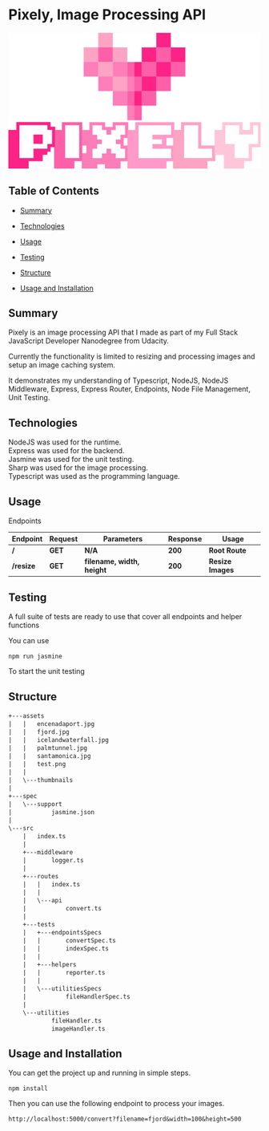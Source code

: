 # Pixely, Image Processing API

<p align="center">
  <img src="https://raw.githubusercontent.com/HossamAbubakr/Pixely-Image-Processing-API/main/logo.png">
</p>

## Table of Contents

- [Summary](#Summary)

- [Technologies](#Technologies)

- [Usage](#Usage)

- [Testing](#Testing)

- [Structure](#Structure)

- [Usage and Installation](#usage-and-installation)

## Summary

Pixely is an image processing API that I made as part of my Full Stack JavaScript Developer Nanodegree from Udacity.

Currently the functionality is limited to resizing and processing images and setup an image caching system.

It demonstrates my understanding of Typescript, NodeJS, NodeJS Middleware, Express, Express Router, Endpoints, Node File Management, Unit Testing.

## Technologies

NodeJS was used for the runtime.  
Express was used for the backend.  
Jasmine was used for the unit testing.  
Sharp was used for the image processing.  
Typescript was used as the programming language.

## Usage

Endpoints

| Endpoint    | Request | Parameters                  | Response | Usage             |
| ----------- | ------- | --------------------------- | -------- | ----------------- |
| **/**       | **GET** | **N/A**                     | **200**  | **Root Route**    |
| **/resize** | **GET** | **filename, width, height** | **200**  | **Resize Images** |

## Testing

A full suite of tests are ready to use that cover all endpoints and helper functions

You can use

```
npm run jasmine
```

To start the unit testing

## Structure

```
+---assets
|   |   encenadaport.jpg
|   |   fjord.jpg
|   |   icelandwaterfall.jpg
|   |   palmtunnel.jpg
|   |   santamonica.jpg
|   |   test.png
|   |
|   \---thumbnails
|
+---spec
|   \---support
|           jasmine.json
|
\---src
    |   index.ts
    |
    +---middleware
    |       logger.ts
    |
    +---routes
    |   |   index.ts
    |   |
    |   \---api
    |           convert.ts
    |
    +---tests
    |   +---endpointsSpecs
    |   |       convertSpec.ts
    |   |       indexSpec.ts
    |   |
    |   +---helpers
    |   |       reporter.ts
    |   |
    |   \---utilitiesSpecs
    |           fileHandlerSpec.ts
    |
    \---utilities
            fileHandler.ts
            imageHandler.ts
```

## Usage and Installation

You can get the project up and running in simple steps.

```
npm install
```

Then you can use the following endpoint to process your images.

```
http://localhost:5000/convert?filename=fjord&width=100&height=500
```
